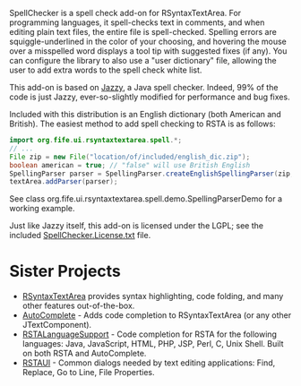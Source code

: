 SpellChecker is a spell check add-on for RSyntaxTextArea.  For programming languages, it spell-checks text in comments, and when editing plain text files, the entire file is spell-checked.  Spelling errors are squiggle-underlined in the color of your choosing, and hovering the mouse over a misspelled word displays a tool tip with suggested fixes (if any).  You can configure the library to also use a "user dictionary" file, allowing the user to add extra words to the spell check white list.

This add-on is based on [Jazzy](http://jazzy.sourceforge.net), a Java spell checker.  Indeed, 99% of the code is just Jazzy, ever-so-slightly modified for performance and bug fixes.

Included with this distribution is an English dictionary (both American and
British).  The easiest method to add spell checking to RSTA is as follows:

```java
import org.fife.ui.rsyntaxtextarea.spell.*;
// ...
File zip = new File("location/of/included/english_dic.zip");
boolean american = true; // "false" will use British English
SpellingParser parser = SpellingParser.createEnglishSpellingParser(zip, american);
textArea.addParser(parser);
```

See class org.fife.ui.rsyntaxtextarea.spell.demo.SpellingParserDemo for a working example.  

Just like Jazzy itself, this add-on is licensed under the LGPL; see the included
[SpellChecker.License.txt](https://github.com/bobbylight/SpellChecker/blob/master/distfiles/SpellChecker.License.txt) file.

# Sister Projects

* [RSyntaxTextArea](https://github.com/bobbylight/RSyntaxTextArea) provides syntax highlighting, code folding, and many other features out-of-the-box.
* [AutoComplete](https://github.com/bobbylight/AutoComplete) - Adds code completion to RSyntaxTextArea (or any other JTextComponent).
* [RSTALanguageSupport](https://github.com/bobbylight/RSTALanguageSupport) - Code completion for RSTA for the following languages: Java, JavaScript, HTML, PHP, JSP, Perl, C, Unix Shell.  Built on both RSTA and AutoComplete.
* [RSTAUI](https://github.com/bobbylight/RSTAUI) - Common dialogs needed by text editing applications: Find, Replace, Go to Line, File Properties.

